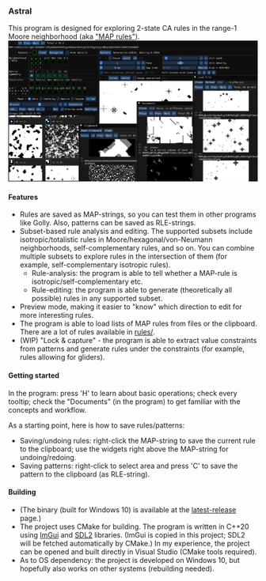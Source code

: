 ### Astral
This program is designed for exploring 2-state CA rules in the range-1 Moore neighborhood (aka ["MAP rules"](https://golly.sourceforge.io/Help/Algorithms/QuickLife.html#map)).
![screenshot](screenshot.png)

#### Features
- Rules are saved as MAP-strings, so you can test them in other programs like Golly. Also, patterns can be saved as RLE-strings.
- Subset-based rule analysis and editing. The supported subsets include isotropic/totalistic rules in Moore/hexagonal/von-Neumann neighborhoods, self-complementary rules, and so on. You can combine multiple subsets to explore rules in the intersection of them (for example, self-complementary isotropic rules).
    - Rule-analysis: the program is able to tell whether a MAP-rule is isotropic/self-complementary etc.
    - Rule-editing: the program is able to generate (theoretically all possible) rules in any supported subset.
- Preview mode, making it easier to "know" which direction to edit for more interesting rules.
- The program is able to load lists of MAP rules from files or the clipboard. There are a lot of rules available in [rules/](rules).
- (WIP) "Lock & capture" - the program is able to extract value constraints from patterns and generate rules under the constraints (for example, rules allowing for gliders).

#### Getting started
In the program: press 'H' to learn about basic operations; check every tooltip; check the "Documents" (in the program) to get familiar with the concepts and workflow.

As a starting point, here is how to save rules/patterns:
- Saving/undoing rules: right-click the MAP-string to save the current rule to the clipboard; use the widgets right above the MAP-string for undoing/redoing.
- Saving patterns: right-click to select area and press 'C' to save the pattern to the clipboard (as RLE-string).

#### Building
- (The binary (built for Windows 10) is available at the [latest-release](../../releases/latest) page.)
- The project uses CMake for building. The program is written in C++20 using [ImGui](https://github.com/ocornut/imgui) and [SDL2](https://github.com/libsdl-org/SDL) libraries. (ImGui is copied in this project; SDL2 will be fetched automatically by CMake.) In my experience, the project can be opened and built directly in Visual Studio (CMake tools required).
- As to OS dependency: the project is developed on Windows 10, but hopefully also works on other systems (rebuilding needed).

